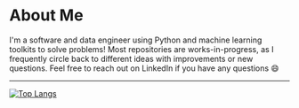 # About Me

<!--
### [TV Show and Movie Recommendation Model](https://github.com/pcorwin/MovieTVShowAnalysis)

Analysis of TV Shows and Movies from five different streaming platforms, with recommendations for what to watch next.

***


-->
I'm a software and data engineer using Python and machine learning toolkits to solve problems! Most repositories are works-in-progress, as I frequently circle back to different ideas with improvements or new questions. Feel free to reach out on LinkedIn if you have any questions 😄

***


[![Top Langs](https://github-readme-stats.vercel.app/api/top-langs/?username=pcorwin&layout=pie)](https://github.com/anuraghazra/github-readme-stats)
